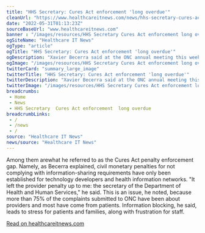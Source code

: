 ```yaml
--- 
title: "HHS Secretary: Cures Act enforcement 'long overdue'"
cleanUrl: "https://www.healthcareitnews.com/news/hhs-secretary-cures-act-enforcement-long-overdue"
date: "2022-05-31T01:13:23Z"
sourceBaseUrl: "www.healthcareitnews.com"
banner : "/images/resources/HHS Secretary Cures Act enforcement long overdue.jpg"
ogSiteName: "Healthcare IT News"
ogType: "article"
ogTitle: "HHS Secretary: Cures Act enforcement 'long overdue'"
ogDescription: "Xavier Becerra said at the ONC annual meeting this week that establishing consequences for providers found to engage in information blocking is a \"top HHS priority.\""
ogImage: "/images/resources/HHS Secretary Cures Act enforcement long overdue.jpg"
twitterCard: "summary_large_image"
twitterTitle: "HHS Secretary: Cures Act enforcement 'long overdue'"
twitterDescription: "Xavier Becerra said at the ONC annual meeting this week that establishing consequences for providers found to engage in information blocking is a \"top HHS priority.\""
twitterImage: "/images/resources/HHS Secretary Cures Act enforcement long overdue.jpg"
breadcrumbs:
 - Home
 - News
 - HHS Secretary  Cures Act enforcement  long overdue
breadcrumbLinks:
 - / 
 - /news
 - / 
source: "Healthcare IT News"
news/source: "Healthcare IT News"
---
```

Among them arewhat he referred to as the Cures Act penalty enforcement gap. Namely, as Becerra explained, civil monetary penalties for not complying with information-sharing requirements have only been established for technology developers and health information networks. "It left the provider penalty up to me: the secretary of the Department of Health and Human Services," he said. This is an issue, he noted, because more than 75% of the complaints submitted to ONC have been about providers and most have come from patients. Information blocking, he said, leads to stress for patients and families, along with frustration for staff.  
  
[Read on healthcareitnews.com](https://www.healthcareitnews.com/news/hhs-secretary-cures-act-enforcement-long-overdue)
